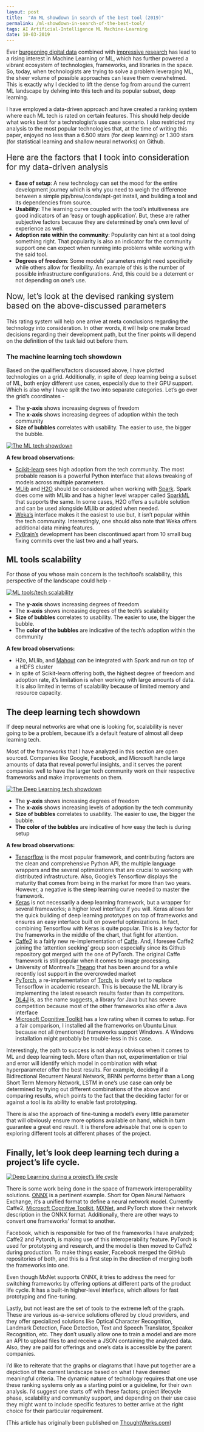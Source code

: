 ```yaml
---
layout: post
title:  "An ML showdown in search of the best tool (2019)"
permalink: /ml-showdown-in-search-of-the-best-tool/
tags: AI Artificial-Intelligence ML Machine-Learning
date: 10-03-2019
---
```


Ever [burgeoning digital data](https://www.forbes.com/sites/bernardmarr/2018/05/21/how-much-data-do-we-create-every-day-the-mind-blowing-stats-everyone-should-read/#6e6be51160ba) combined with [impressive research](http://www.wildml.com/2017/12/ai-and-deep-learning-in-2017-a-year-in-review/) has lead to a rising interest in Machine Learning or ML, which has further powered a vibrant ecosystem of technologies, frameworks, and libraries in the space. So, today, when technologists are trying to solve a problem leveraging ML, the sheer volume of possible approaches can leave them overwhelmed. This is exactly why I decided to lift the dense fog from around the current ML landscape by delving into this tech and its popular subset, deep learning.

I have employed a data-driven approach and have created a ranking system where each ML tech is rated on certain features. This should help decide what works best for a technologist’s use case scenario. I also restricted my analysis to the most popular technologies that, at the time of writing this paper, enjoyed no less than a 6.500 stars (for deep learning) or 1.300 stars (for statistical learning and shallow neural networks) on Github.

<p style="font-size: 1.3rem;">
Here are the factors that I took into consideration for my data-driven analysis
</p>

* **Ease of setup**: A new technology can set the mood for the entire development journey which is why you need to weigh the difference between a simple pip/brew/conda/apt-get install, and building a tool and its dependencies from source.
* **Usability**: The learning curve coupled with the tool’s intuitiveness are good indicators of an ‘easy or tough application’. But, these are rather subjective factors because they are determined by one’s own level of experience as well.
* **Adoption rate within the community**: Popularity can hint at a tool doing something right. That popularity is also an indicator for the community support one can expect when running into problems while working with the said tool.
* **Degrees of freedom**: Some models’ parameters might need specificity while others allow for flexibility. An example of this is the number of possible infrastructure configurations. And, this could be a deterrent or not depending on one’s use.

<p style="font-size: 1.3rem;">
Now, let’s look at the devised ranking system based on the above-discussed parameters
</p>

This rating system will help one arrive at meta conclusions regarding the technology into consideration. In other words, it will help one make broad decisions regarding their development path, but the finer points will depend on the definition of the task laid out before them.

### The machine learning tech showdown

Based on the qualifiers/factors discussed above, I have plotted technologies on a grid. Additionally, in spite of deep learning being a subset of ML, both enjoy different use cases, especially due to their GPU support. Which is also why I have split the two into separate categories. Let’s go over the grid’s coordinates -
* The **y-axis** shows increasing degrees of freedom
* The **x-axis** shows increasing degrees of adoption within the tech community
* **Size of bubbles** correlates with usability. The easier to use, the bigger the bubble.


[![The ML tech showdown](/assets/img/ml-showdown/ml-tech-showdown.png "The ML tech showdown")](/assets/img/ml-showdown/ml-tech-showdown.png)

**A few broad observations:**

* [Scikit-learn](http://scikit-learn.org/stable/) sees high adoption from the tech community. The most probable reason is a powerful Python interface that allows tweaking of models across multiple parameters.
* [MLlib](https://spark.apache.org/mllib/) and [H2O](https://www.h2o.ai/) should be considered when working with [Spark](https://spark.apache.org/). Spark does come with MLlib and has a higher level wrapper called [SparkML](https://spark.apache.org/docs/1.2.2/ml-guide.html) that supports the same. In some cases, H2O offers a suitable solution and can be used alongside MLlib or added when needed.
* [Weka’s](https://www.cs.waikato.ac.nz/ml/weka/) interface makes it the easiest to use but, it isn’t popular within the tech community. Interestingly, one should also note that Weka offers additional data mining features.
* [PyBrain’s](http://pybrain.org/) development has been discontinued apart from 10 small bug fixing commits over the last two and a half years.

## ML tools scalability

For those of you whose main concern is the tech/tool’s scalability, this perspective of the landscape could help -

[![ML tools/tech scalability](/assets/img/ml-showdown/ml_tool_scalability.png "ML tools/tech scalability")](/assets/img/ml-showdown/ml_tool_scalability.png)

* The **y-axis** shows increasing degrees of freedom
* The **x-axis** shows increasing degrees of the tech’s scalability
* **Size of bubbles** correlates to usability. The easier to use, the bigger the bubble.
* The **color of the bubbles** are indicative of the tech’s adoption within the community

**A few broad observations:**

* H2o, MLlib, and [Mahout](https://mahout.apache.org/) can be integrated with Spark and run on top of a HDFS cluster
* In spite of Scikit-learn offering both, the highest degree of freedom and adoption rate, it’s limitation is when working with large amounts of data. It is also limited in terms of scalability because of limited memory and resource capacity.

## The deep learning tech showdown
If deep neural networks are what one is looking for, scalability is never going to be a problem, because it’s a default feature of almost all deep learning tech.

Most of the frameworks that I have analyzed in this section are open sourced. Companies like Google, Facebook, and Microsoft handle large amounts of data that reveal powerful insights, and it serves the parent companies well to have the larger tech community work on their respective frameworks and make improvements on them.

[![The Deep Learning tech showdown](/assets/img/ml-showdown/dl-tech-showdown.png "The Deep Learning tech showdown")](/assets/img/ml-showdown/dl-tech-showdown.png)

* The **y-axis** shows increasing degrees of freedom
* The **x-axis** shows increasing levels of adoption by the tech community
* **Size of bubbles** correlates to usability. The easier to use, the bigger the bubble.
* **The color of the bubbles** are indicative of how easy the tech is during setup

**A few broad observations:**

* [Tensorflow](https://www.tensorflow.org/) is the most popular framework, and contributing factors are the clean and comprehensive Python API, the multiple language wrappers and the several optimizations that are crucial to working with distributed infrastructure. Also, Google’s Tensorflow displays the maturity that comes from being in the market for more than two years. However, a negative is the steep learning curve needed to master the framework.
* [Keras](https://keras.io/) is not necessarily a deep learning framework, but a wrapper for several frameworks; a higher level interface if you will. Keras allows for the quick building of deep learning prototypes on top of frameworks and ensures an easy interface built on powerful optimizations. In fact, combining Tensorflow with Keras is quite popular. This is a key factor for the frameworks in the middle of the chart, that fight for attention.
* [Caffe2](http://caffe2.ai/) is a fairly new re-implementation of [Caffe](http://caffe.berkeleyvision.org/). And, I foresee Caffe2 joining the ‘attention seeking’ group soon especially since its Github repository got merged with the one of PyTorch. The original Caffe framework is still popular when it comes to image processing.
* University of Montreal’s [Theano](http://www.deeplearning.net/software/theano/) that has been around for a while recently lost support in the overcrowded market
* [PyTorch](https://pytorch.org/), a re-implementation of [Torch](http://torch.ch/), is slowly set to replace Tensorflow in academic research. This is because the ML library is implementing the latest research results faster than its competitors.
* [DL4J](https://deeplearning4j.org/) is, as the name suggests, a library for Java but has severe competition because most of the other frameworks also offer a Java interface
* [Microsoft Cognitive Toolkit](https://www.microsoft.com/en-us/cognitive-toolkit/) has a low rating when it comes to setup. For a fair comparison, I installed all the frameworks on Ubuntu Linux because not all (mentioned) frameworks support Windows. A Windows installation might probably be trouble-less in this case.

Interestingly, the path to success is not always obvious when it comes to ML and deep learning tech. More often than not, experimentation or trial and error will identify which model in combination with what hyperparameter offer the best results. For example, deciding if a Bidirectional Recurrent Neural Network, BRNN performs better than a Long Short Term Memory Network, LSTM in one’s use case can only be determined by trying out different combinations of the above and comparing results, which points to the fact that the deciding factor for or against a tool is its ability to enable fast prototyping.

There is also the approach of fine-tuning a model’s every little parameter that will obviously ensure more options available on hand, which in turn guarantee a great end result. It is therefore advisable that one is open to exploring different tools at different phases of the project.

## Finally, let’s look deep learning tech during a project’s life cycle.

[![Deep Learning during a project’s life cycle](/assets/img/ml-showdown/dl-lifecycle.png "Deep Learning during a project’s life cycle")](/assets/img/ml-showdown/dl-lifecycle.png)


There is some work being done in the space of framework interoperability solutions. [ONNX](https://onnx.ai/) is a pertinent example. Short for Open Neural Network Exchange, it’s a unified format to define a neural network model. Currently Caffe2, [Microsoft Cognitive Toolkit](https://www.microsoft.com/en-us/cognitive-toolkit/), [MXNet](https://mxnet.apache.org/), and PyTorch store their network description in the ONNX format. Additionally, there are other ways to convert one frameworks’ format to another.

Facebook, which is responsible for two of the frameworks I have analyzed; Caffe2 and Pytorch,  is making use of this interoperability feature. PyTorch is used for prototyping and research, and the model is then moved to Caffe2 during production. To make things easier, Facebook merged the GitHub repositories of both, and this is a first step in the direction of merging both the frameworks into one.

Even though MxNet supports ONNX, it tries to address the need for switching frameworks by offering options at different parts of the product life cycle. It has a built-in higher-level interface, which allows for fast prototyping and fine-tuning.

Lastly, but not least are the set of tools to the extreme left of the graph. These are various as-a-service solutions offered by cloud providers, and they offer specialized solutions like Optical Character Recognition, Landmark Detection, Face Detection, Text and Speech Translator, Speaker Recognition, etc. They don’t usually allow one to train a model and are more an API to upload files to and receive a JSON containing the analyzed data. Also, they are paid for offerings and one’s data is accessible by the parent companies.

I’d like to reiterate that the graphs or diagrams that I have put together are a depiction of the current landscape based on what I have deemed meaningful criteria. The dynamic nature of technology requires that one use these ranking systems only as a starting point or a guideline, for their own analysis. I’d suggest one starts off with these factors; project lifecycle phase, scalability and community support, and depending on their use case they might want to include specific features to better arrive at the right choice for their particular requirement.

(This article has originally been published on [ThoughtWorks.com](https://www.thoughtworks.com/insights/blog/machine-learning-showdown-best-tool))
